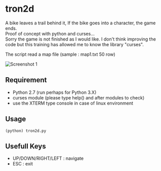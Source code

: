# tron2d

A bike leaves a trail behind it, If the bike goes into a character, the game ends.<br>
Proof of concept with python and curses... <br>
Sorry the game is not finished as I would like.
I don't think improving the code but this training has allowed me to know the library "curses".

The script read a map file (sample : map1.txt 50 row)

![Screenshot 1](tron2d/master/tron2d.png)

## Requirement

  - Python 2.7 (run perhaps for Python 3.X)
  - curses module (please type help() and after modules to check)
  - use the XTERM type console in case of linux environment

## Usage

```erb
(python) tron2d.py
```

## Usefull Keys
  - UP/DOWN/RIGHT/LEFT : navigate
  - ESC : exit
